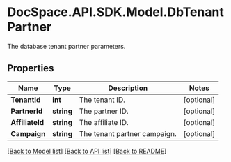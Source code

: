 # DocSpace.API.SDK.Model.DbTenantPartner
The database tenant partner parameters.

## Properties

Name | Type | Description | Notes
------------ | ------------- | ------------- | -------------
**TenantId** | **int** | The tenant ID. | [optional] 
**PartnerId** | **string** | The partner ID. | [optional] 
**AffiliateId** | **string** | The affiliate ID. | [optional] 
**Campaign** | **string** | The tenant partner campaign. | [optional] 

[[Back to Model list]](../README.md#documentation-for-models) [[Back to API list]](../README.md#documentation-for-api-endpoints) [[Back to README]](../README.md)

